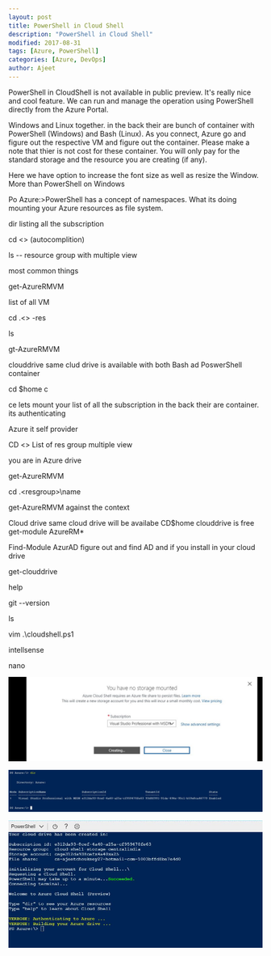 ```yaml
---
layout: post
title: PowerShell in Cloud Shell
description: "PowerShell in Cloud Shell"
modified: 2017-08-31
tags: [Azure, PowerShell]
categories: [Azure, DevOps]
author: Ajeet
---
```


PowerShell in CloudShell is not available in public preview. It's really nice and cool feature. We can run and manage the operation using PowerShell directly from the Azure Portal. 

Windows and Linux together.
in the back their are bunch of container with PowerShell (Windows) and Bash (Linux). As you connect, Azure go and figure out the respective VM and figure out the container. Please make a note that thier is not cost for these container. You will only pay for the standard storage and the resource you are creating (if any).

Here we have option to increase the font size as well as resize the Window.
More than PowerShell on Windows

Po
Azure:\>PowerShell has a concept of namespaces. What its doing mounting your Azure resources as file system. 

dir listing all the subscription 

cd <<subscription name>>  (autocomplition)

ls -- resource group with multiple view

most common things

get-AzureRMVM

list of all VM

cd .\<<resgrp>> -res    

ls

gt-AzureRMVM

clouddrive
same clud drive is available with both Bash ad PoswerShell container

cd $home c 

ce lets mount your
list of all the subscription
in the back their are container. its authenticating 




Azure it self provider

CD <<subscription name>>
 List of res group multiple view

 you are in Azure drive

 get-AzureRMVM

 cd .\<resgroup>\name

 get-AzureRMVM against the context

 Cloud drive same cloud drive will be availabe 
CD$home
clouddrive is free
get-module AzureRM*

Find-Module AzurAD figure out and find AD and if you install in your cloud drive

get-clouddrive

help

git --version


ls

vim .\cloudshell.ps1

intellsense 


nano






![Create new project](/images/posts/PSCloudShell/crtstr.jpg)

![Create new project](/images/posts/PSCloudShell/dir.jpg)

![Create new project](/images/posts/PSCloudShell/login.jpg)